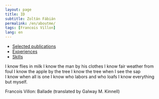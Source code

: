 ```yaml
---
layout: page
title: ID
subtitle: Zoltán Fábián
permalink: /en/aboutme/
tags: [Francois Villon]
lang: en
---
```

 - [Selected publications](/en/publications/)
 - [Experiences](#)
 - [Skills](#)


I know flies in milk
I know the man by his clothes
I know fair weather from foul
I know the apple by the tree
I know the tree when I see the sap  
I know when all is one
I know who labors and who loafs
I know everything but myself.

Francois Villon: Ballade (translated by Galway M. Kinnell)





